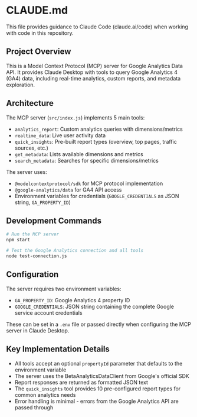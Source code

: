 # CLAUDE.md

This file provides guidance to Claude Code (claude.ai/code) when working with code in this repository.

## Project Overview

This is a Model Context Protocol (MCP) server for Google Analytics Data API. It provides Claude Desktop with tools to query Google Analytics 4 (GA4) data, including real-time analytics, custom reports, and metadata exploration.

## Architecture

The MCP server (`src/index.js`) implements 5 main tools:
- `analytics_report`: Custom analytics queries with dimensions/metrics
- `realtime_data`: Live user activity data
- `quick_insights`: Pre-built report types (overview, top pages, traffic sources, etc.)
- `get_metadata`: Lists available dimensions and metrics
- `search_metadata`: Searches for specific dimensions/metrics

The server uses:
- `@modelcontextprotocol/sdk` for MCP protocol implementation
- `@google-analytics/data` for GA4 API access
- Environment variables for credentials (`GOOGLE_CREDENTIALS` as JSON string, `GA_PROPERTY_ID`)

## Development Commands

```bash
# Run the MCP server
npm start

# Test the Google Analytics connection and all tools
node test-connection.js
```

## Configuration

The server requires two environment variables:
- `GA_PROPERTY_ID`: Google Analytics 4 property ID
- `GOOGLE_CREDENTIALS`: JSON string containing the complete Google service account credentials

These can be set in a `.env` file or passed directly when configuring the MCP server in Claude Desktop.

## Key Implementation Details

- All tools accept an optional `propertyId` parameter that defaults to the environment variable
- The server uses the BetaAnalyticsDataClient from Google's official SDK
- Report responses are returned as formatted JSON text
- The `quick_insights` tool provides 10 pre-configured report types for common analytics needs
- Error handling is minimal - errors from the Google Analytics API are passed through